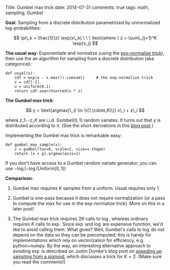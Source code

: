Title: Gumbel max trick
date: 2014-07-31
comments: true
tags: math, sampling, Gumbel


**Goal**: Sampling from a discrete distribution parametrized by unnormalized
log-probabilities:

$$
\pi\_k = \frac{1}{z} \exp(x\_k)   \ \ \ \text{where } z = \sum\_{j=1}^K \exp(x_j)
$$

**The usual way**: Exponentiate and normalize (using the
[exp-normalize trick](/blog/post/2014/02/11/exp-normalize-trick/)), then use the
an algorithm for sampling from a discrete distribution (aka categorical):

    def usual(x):
        cdf = exp(x - x.max()).cumsum()     # the exp-normalize trick
        z = cdf[-1]
        u = uniform(0,1)
        return cdf.searchsorted(u * z)

**The Gumbel max trick**:

$$
y = \text{argmax}\_{i \in \\{1,\cdots,K\\}} x\_i + z\_i
$$

where $z\_1 \cdots z\_K$ are i.i.d. $\text{Gumbel}(0,1)$ random variates. It
turns out that $y$ is distributed according to $\pi$. (See the short derivations
in this
[blog post](https://hips.seas.harvard.edu/blog/2013/04/06/the-gumbel-max-trick-for-discrete-distributions/).)

Implementing the Gumbel max trick is remarkable easy:

    def gumbel_max_sample(x):
        z = gumbel(loc=0, scale=1, size=x.shape)
        return (x + g).argmax(axis=1)

If you don't have access to a Gumbel random variate generator, you can use
$-\log(-\log(\text{Uniform}(0,1))$

**Comparison**:

  1. Gumbel max requires $K$ samples from a uniform. Usual requires only $1$.

  2. Gumbel is one-pass because it does not require normalization (or a pass to
     compute the max for use in the exp-normalize trick). More on this in a
     later post!

  3. The Gumbel max trick requires $2K$ calls to $\log$, whereas ordinary
     requires $K$ calls to $\exp$. Since $\exp$ and $\log$ are expensive
     function, we'd like to avoid calling them. What gives? Well, Gumbel's calls
     to $\log$ do not depend on the data so they can be precomputed; this is
     handy for implementations which rely on vectorization for efficiency,
     e.g. python+numpy. By the way, an interesting alternative approach to
     avoiding $\exp$ is described on Justin Domke's blog post on
     [speeding up sampling from a sigmoid](http://justindomke.wordpress.com/2014/01/08/reducing-sigmoid-computations-by-at-least-88-0797077977882/),
     which discusses a trick for $K=2$. (Make sure you read the comments!)
